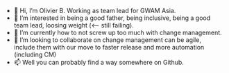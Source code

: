 - 👋 Hi, I’m Olivier B. Working as team lead for GWAM Asia.
- 👀 I’m interested in being a good father, being inclusive, being a good team lead, loosing weight (<-- still failing). 
- 🌱 I’m currently how to not screw up too much with change management.
- 💞️ I’m looking to collaborate on change management can be agile, include them with our move to faster release and more automation (including CM)
- 📫 Well you can probably find a way somewhere on Github.

<!---
oliviermanu/oliviermanu is a ✨ special ✨ repository because its `README.md` (this file) appears on your GitHub profile.
You can click the Preview link to take a look at your changes.
--->
